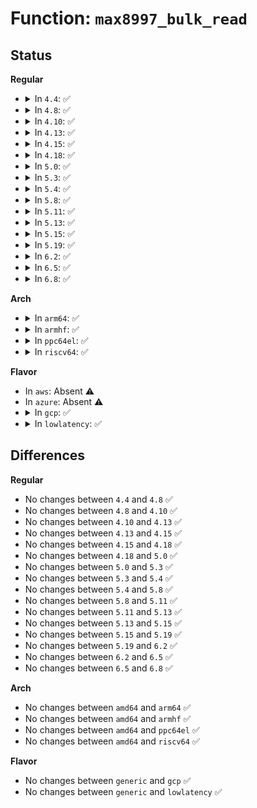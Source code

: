 # Function: <code>max8997_bulk_read</code>

## Status
<b>Regular</b>
<ul>
<li>
<details>
<summary>In <code>4.4</code>: ✅</summary>

```c
int max8997_bulk_read(struct i2c_client *i2c, u8 reg, int count, u8 *buf);
```

**Collision:** Unique Global

**Inline:** No

**Transformation:** False

**Instances:**

```
In drivers/mfd/max8997.c (ffffffff815907a0)
Location: drivers/mfd/max8997.c:78
Inline: False
Direct callers:
  - drivers/mfd/max8997-irq.c:max8997_irq_thread
  - drivers/mfd/max8997-irq.c:max8997_irq_thread
  - drivers/mfd/max8997-irq.c:max8997_irq_thread
```
**Symbols:**

```
ffffffff815907a0-ffffffff81590801: max8997_bulk_read (STB_GLOBAL)
```
</details>
</li>
<li>
<details>
<summary>In <code>4.8</code>: ✅</summary>

```c
int max8997_bulk_read(struct i2c_client *i2c, u8 reg, int count, u8 *buf);
```

**Collision:** Unique Global

**Inline:** No

**Transformation:** False

**Instances:**

```
In drivers/mfd/max8997.c (ffffffff815e55d0)
Location: drivers/mfd/max8997.c:77
Inline: False
Direct callers:
  - drivers/mfd/max8997-irq.c:max8997_irq_thread
  - drivers/mfd/max8997-irq.c:max8997_irq_thread
  - drivers/mfd/max8997-irq.c:max8997_irq_thread
```
**Symbols:**

```
ffffffff815e55d0-ffffffff815e5631: max8997_bulk_read (STB_GLOBAL)
```
</details>
</li>
<li>
<details>
<summary>In <code>4.10</code>: ✅</summary>

```c
int max8997_bulk_read(struct i2c_client *i2c, u8 reg, int count, u8 *buf);
```

**Collision:** Unique Global

**Inline:** No

**Transformation:** False

**Instances:**

```
In drivers/mfd/max8997.c (ffffffff81612480)
Location: drivers/mfd/max8997.c:77
Inline: False
Direct callers:
  - drivers/mfd/max8997-irq.c:max8997_irq_thread
  - drivers/mfd/max8997-irq.c:max8997_irq_thread
  - drivers/mfd/max8997-irq.c:max8997_irq_thread
```
**Symbols:**

```
ffffffff81612480-ffffffff816124e1: max8997_bulk_read (STB_GLOBAL)
```
</details>
</li>
<li>
<details>
<summary>In <code>4.13</code>: ✅</summary>

```c
int max8997_bulk_read(struct i2c_client *i2c, u8 reg, int count, u8 *buf);
```

**Collision:** Unique Global

**Inline:** No

**Transformation:** False

**Instances:**

```
In drivers/mfd/max8997.c (ffffffff81626520)
Location: drivers/mfd/max8997.c:77
Inline: False
Direct callers:
  - drivers/mfd/max8997-irq.c:max8997_irq_thread
  - drivers/mfd/max8997-irq.c:max8997_irq_thread
  - drivers/mfd/max8997-irq.c:max8997_irq_thread
```
**Symbols:**

```
ffffffff81626520-ffffffff81626581: max8997_bulk_read (STB_GLOBAL)
```
</details>
</li>
<li>
<details>
<summary>In <code>4.15</code>: ✅</summary>

```c
int max8997_bulk_read(struct i2c_client *i2c, u8 reg, int count, u8 *buf);
```

**Collision:** Unique Global

**Inline:** No

**Transformation:** False

**Instances:**

```
In drivers/mfd/max8997.c (ffffffff8168edf0)
Location: drivers/mfd/max8997.c:77
Inline: False
Direct callers:
  - drivers/mfd/max8997-irq.c:max8997_irq_thread
  - drivers/mfd/max8997-irq.c:max8997_irq_thread
  - drivers/mfd/max8997-irq.c:max8997_irq_thread
```
**Symbols:**

```
ffffffff8168edf0-ffffffff8168ee51: max8997_bulk_read (STB_GLOBAL)
```
</details>
</li>
<li>
<details>
<summary>In <code>4.18</code>: ✅</summary>

```c
int max8997_bulk_read(struct i2c_client *i2c, u8 reg, int count, u8 *buf);
```

**Collision:** Unique Global

**Inline:** No

**Transformation:** False

**Instances:**

```
In drivers/mfd/max8997.c (ffffffff816caf00)
Location: drivers/mfd/max8997.c:77
Inline: False
Direct callers:
  - drivers/mfd/max8997-irq.c:max8997_irq_thread
  - drivers/mfd/max8997-irq.c:max8997_irq_thread
  - drivers/mfd/max8997-irq.c:max8997_irq_thread
```
**Symbols:**

```
ffffffff816caf00-ffffffff816caf61: max8997_bulk_read (STB_GLOBAL)
```
</details>
</li>
<li>
<details>
<summary>In <code>5.0</code>: ✅</summary>

```c
int max8997_bulk_read(struct i2c_client *i2c, u8 reg, int count, u8 *buf);
```

**Collision:** Unique Global

**Inline:** No

**Transformation:** False

**Instances:**

```
In drivers/mfd/max8997.c (ffffffff816ec480)
Location: drivers/mfd/max8997.c:63
Inline: False
Direct callers:
  - drivers/mfd/max8997-irq.c:max8997_irq_thread
  - drivers/mfd/max8997-irq.c:max8997_irq_thread
  - drivers/mfd/max8997-irq.c:max8997_irq_thread
```
**Symbols:**

```
ffffffff816ec480-ffffffff816ec4e1: max8997_bulk_read (STB_GLOBAL)
```
</details>
</li>
<li>
<details>
<summary>In <code>5.3</code>: ✅</summary>

```c
int max8997_bulk_read(struct i2c_client *i2c, u8 reg, int count, u8 *buf);
```

**Collision:** Unique Global

**Inline:** No

**Transformation:** False

**Instances:**

```
In drivers/mfd/max8997.c (ffffffff81725c20)
Location: drivers/mfd/max8997.c:63
Inline: False
Direct callers:
  - drivers/mfd/max8997-irq.c:max8997_irq_thread
  - drivers/mfd/max8997-irq.c:max8997_irq_thread
  - drivers/mfd/max8997-irq.c:max8997_irq_thread
```
**Symbols:**

```
ffffffff81725c20-ffffffff81725c81: max8997_bulk_read (STB_GLOBAL)
```
</details>
</li>
<li>
<details>
<summary>In <code>5.4</code>: ✅</summary>

```c
int max8997_bulk_read(struct i2c_client *i2c, u8 reg, int count, u8 *buf);
```

**Collision:** Unique Global

**Inline:** No

**Transformation:** False

**Instances:**

```
In drivers/mfd/max8997.c (ffffffff81749ee0)
Location: drivers/mfd/max8997.c:63
Inline: False
Direct callers:
  - drivers/mfd/max8997-irq.c:max8997_irq_thread
  - drivers/mfd/max8997-irq.c:max8997_irq_thread
  - drivers/mfd/max8997-irq.c:max8997_irq_thread
```
**Symbols:**

```
ffffffff81749ee0-ffffffff81749f41: max8997_bulk_read (STB_GLOBAL)
```
</details>
</li>
<li>
<details>
<summary>In <code>5.8</code>: ✅</summary>

```c
int max8997_bulk_read(struct i2c_client *i2c, u8 reg, int count, u8 *buf);
```

**Collision:** Unique Global

**Inline:** No

**Transformation:** False

**Instances:**

```
In drivers/mfd/max8997.c (ffffffff81807cd0)
Location: drivers/mfd/max8997.c:63
Inline: False
Direct callers:
  - drivers/mfd/max8997-irq.c:max8997_irq_thread
  - drivers/mfd/max8997-irq.c:max8997_irq_thread
  - drivers/mfd/max8997-irq.c:max8997_irq_thread
```
**Symbols:**

```
ffffffff81807cd0-ffffffff81807d31: max8997_bulk_read (STB_GLOBAL)
```
</details>
</li>
<li>
<details>
<summary>In <code>5.11</code>: ✅</summary>

```c
int max8997_bulk_read(struct i2c_client *i2c, u8 reg, int count, u8 *buf);
```

**Collision:** Unique Global

**Inline:** No

**Transformation:** False

**Instances:**

```
In drivers/mfd/max8997.c (ffffffff81817c90)
Location: drivers/mfd/max8997.c:63
Inline: False
Direct callers:
  - drivers/mfd/max8997-irq.c:max8997_irq_thread
  - drivers/mfd/max8997-irq.c:max8997_irq_thread
  - drivers/mfd/max8997-irq.c:max8997_irq_thread
```
**Symbols:**

```
ffffffff81817c90-ffffffff81817cf1: max8997_bulk_read (STB_GLOBAL)
```
</details>
</li>
<li>
<details>
<summary>In <code>5.13</code>: ✅</summary>

```c
int max8997_bulk_read(struct i2c_client *i2c, u8 reg, int count, u8 *buf);
```

**Collision:** Unique Global

**Inline:** No

**Transformation:** False

**Instances:**

```
In drivers/mfd/max8997.c (ffffffff817fc0f0)
Location: drivers/mfd/max8997.c:63
Inline: False
Direct callers:
  - drivers/mfd/max8997-irq.c:max8997_irq_thread
  - drivers/mfd/max8997-irq.c:max8997_irq_thread
  - drivers/mfd/max8997-irq.c:max8997_irq_thread
```
**Symbols:**

```
ffffffff817fc0f0-ffffffff817fc14e: max8997_bulk_read (STB_GLOBAL)
```
</details>
</li>
<li>
<details>
<summary>In <code>5.15</code>: ✅</summary>

```c
int max8997_bulk_read(struct i2c_client *i2c, u8 reg, int count, u8 *buf);
```

**Collision:** Unique Global

**Inline:** No

**Transformation:** False

**Instances:**

```
In drivers/mfd/max8997.c (ffffffff818856a0)
Location: drivers/mfd/max8997.c:64
Inline: False
Direct callers:
  - drivers/mfd/max8997-irq.c:max8997_irq_thread
  - drivers/mfd/max8997-irq.c:max8997_irq_thread
  - drivers/mfd/max8997-irq.c:max8997_irq_thread
```
**Symbols:**

```
ffffffff818856a0-ffffffff818856fe: max8997_bulk_read (STB_GLOBAL)
```
</details>
</li>
<li>
<details>
<summary>In <code>5.19</code>: ✅</summary>

```c
int max8997_bulk_read(struct i2c_client *i2c, u8 reg, int count, u8 *buf);
```

**Collision:** Unique Global

**Inline:** No

**Transformation:** False

**Instances:**

```
In drivers/mfd/max8997.c (ffffffff819ce460)
Location: drivers/mfd/max8997.c:64
Inline: False
Direct callers:
  - drivers/mfd/max8997-irq.c:max8997_irq_thread
  - drivers/mfd/max8997-irq.c:max8997_irq_thread
  - drivers/mfd/max8997-irq.c:max8997_irq_thread
```
**Symbols:**

```
ffffffff819ce460-ffffffff819ce4ca: max8997_bulk_read (STB_GLOBAL)
```
</details>
</li>
<li>
<details>
<summary>In <code>6.2</code>: ✅</summary>

```c
int max8997_bulk_read(struct i2c_client *i2c, u8 reg, int count, u8 *buf);
```

**Collision:** Unique Global

**Inline:** No

**Transformation:** False

**Instances:**

```
In drivers/mfd/max8997.c (ffffffff81b470f0)
Location: drivers/mfd/max8997.c:64
Inline: False
Direct callers:
  - drivers/mfd/max8997-irq.c:max8997_irq_thread
  - drivers/mfd/max8997-irq.c:max8997_irq_thread
  - drivers/mfd/max8997-irq.c:max8997_irq_thread
```
**Symbols:**

```
ffffffff81b470f0-ffffffff81b4715a: max8997_bulk_read (STB_GLOBAL)
```
</details>
</li>
<li>
<details>
<summary>In <code>6.5</code>: ✅</summary>

```c
int max8997_bulk_read(struct i2c_client *i2c, u8 reg, int count, u8 *buf);
```

**Collision:** Unique Global

**Inline:** No

**Transformation:** False

**Instances:**

```
In drivers/mfd/max8997.c (ffffffff81b9a4c0)
Location: drivers/mfd/max8997.c:64
Inline: False
Direct callers:
  - drivers/mfd/max8997-irq.c:max8997_irq_thread
  - drivers/mfd/max8997-irq.c:max8997_irq_thread
  - drivers/mfd/max8997-irq.c:max8997_irq_thread
```
**Symbols:**

```
ffffffff81b9a4c0-ffffffff81b9a52a: max8997_bulk_read (STB_GLOBAL)
```
</details>
</li>
<li>
<details>
<summary>In <code>6.8</code>: ✅</summary>

```c
int max8997_bulk_read(struct i2c_client *i2c, u8 reg, int count, u8 *buf);
```

**Collision:** Unique Global

**Inline:** No

**Transformation:** False

**Instances:**

```
In drivers/mfd/max8997.c (ffffffff81bee470)
Location: drivers/mfd/max8997.c:63
Inline: False
Direct callers:
  - drivers/mfd/max8997-irq.c:max8997_irq_thread
  - drivers/mfd/max8997-irq.c:max8997_irq_thread
  - drivers/mfd/max8997-irq.c:max8997_irq_thread
```
**Symbols:**

```
ffffffff81bee470-ffffffff81bee4da: max8997_bulk_read (STB_GLOBAL)
```
</details>
</li>
</ul>
<b>Arch</b>
<ul>
<li>
<details>
<summary>In <code>arm64</code>: ✅</summary>

```c
int max8997_bulk_read(struct i2c_client *i2c, u8 reg, int count, u8 *buf);
```

**Collision:** Unique Global

**Inline:** No

**Transformation:** False

**Instances:**

```
In drivers/mfd/max8997.c (ffff800010947a10)
Location: drivers/mfd/max8997.c:63
Inline: False
Direct callers:
  - drivers/mfd/max8997-irq.c:max8997_irq_thread
  - drivers/mfd/max8997-irq.c:max8997_irq_thread
  - drivers/mfd/max8997-irq.c:max8997_irq_thread
```
**Symbols:**

```
ffff800010947a10-ffff800010947a88: max8997_bulk_read (STB_GLOBAL)
```
</details>
</li>
<li>
<details>
<summary>In <code>armhf</code>: ✅</summary>

```c
int max8997_bulk_read(struct i2c_client *i2c, u8 reg, int count, u8 *buf);
```

**Collision:** Unique Global

**Inline:** No

**Transformation:** False

**Instances:**

```
In drivers/mfd/max8997.c (c0a30c8c)
Location: drivers/mfd/max8997.c:63
Inline: False
Direct callers:
  - drivers/mfd/max8997-irq.c:max8997_irq_thread
  - drivers/mfd/max8997-irq.c:max8997_irq_thread
  - drivers/mfd/max8997-irq.c:max8997_irq_thread
```
**Symbols:**

```
c0a30c8c-c0a30ce8: max8997_bulk_read (STB_GLOBAL)
```
</details>
</li>
<li>
<details>
<summary>In <code>ppc64el</code>: ✅</summary>

```c
int max8997_bulk_read(struct i2c_client *i2c, u8 reg, int count, u8 *buf);
```

**Collision:** Unique Global

**Inline:** No

**Transformation:** False

**Instances:**

```
In drivers/mfd/max8997.c (c0000000009f2830)
Location: drivers/mfd/max8997.c:63
Inline: False
Direct callers:
  - drivers/mfd/max8997-irq.c:max8997_irq_thread
  - drivers/mfd/max8997-irq.c:max8997_irq_thread
  - drivers/mfd/max8997-irq.c:max8997_irq_thread
```
**Symbols:**

```
c0000000009f2830-c0000000009f28d0: max8997_bulk_read (STB_GLOBAL)
```
</details>
</li>
<li>
<details>
<summary>In <code>riscv64</code>: ✅</summary>

```c
int max8997_bulk_read(struct i2c_client *i2c, u8 reg, int count, u8 *buf);
```

**Collision:** Unique Global

**Inline:** No

**Transformation:** False

**Instances:**

```
In drivers/mfd/max8997.c (ffffffe0005b9b0c)
Location: drivers/mfd/max8997.c:63
Inline: False
Direct callers:
  - drivers/mfd/max8997-irq.c:max8997_irq_thread
  - drivers/mfd/max8997-irq.c:max8997_irq_thread
  - drivers/mfd/max8997-irq.c:max8997_irq_thread
```
**Symbols:**

```
ffffffe0005b9b0c-ffffffe0005b9b7e: max8997_bulk_read (STB_GLOBAL)
```
</details>
</li>
</ul>
<b>Flavor</b>
<ul>
<li>
In <code>aws</code>: Absent ⚠️
</li>
<li>
In <code>azure</code>: Absent ⚠️
</li>
<li>
<details>
<summary>In <code>gcp</code>: ✅</summary>

```c
int max8997_bulk_read(struct i2c_client *i2c, u8 reg, int count, u8 *buf);
```

**Collision:** Unique Global

**Inline:** No

**Transformation:** False

**Instances:**

```
In drivers/mfd/max8997.c (ffffffff8173d3a0)
Location: drivers/mfd/max8997.c:63
Inline: False
Direct callers:
  - drivers/mfd/max8997-irq.c:max8997_irq_thread
  - drivers/mfd/max8997-irq.c:max8997_irq_thread
  - drivers/mfd/max8997-irq.c:max8997_irq_thread
```
**Symbols:**

```
ffffffff8173d3a0-ffffffff8173d401: max8997_bulk_read (STB_GLOBAL)
```
</details>
</li>
<li>
<details>
<summary>In <code>lowlatency</code>: ✅</summary>

```c
int max8997_bulk_read(struct i2c_client *i2c, u8 reg, int count, u8 *buf);
```

**Collision:** Unique Global

**Inline:** No

**Transformation:** False

**Instances:**

```
In drivers/mfd/max8997.c (ffffffff817587e0)
Location: drivers/mfd/max8997.c:63
Inline: False
Direct callers:
  - drivers/mfd/max8997-irq.c:max8997_irq_thread
  - drivers/mfd/max8997-irq.c:max8997_irq_thread
  - drivers/mfd/max8997-irq.c:max8997_irq_thread
```
**Symbols:**

```
ffffffff817587e0-ffffffff81758841: max8997_bulk_read (STB_GLOBAL)
```
</details>
</li>
</ul>

## Differences
<b>Regular</b>
<ul>
<li>
No changes between <code>4.4</code> and <code>4.8</code> ✅
</li>
<li>
No changes between <code>4.8</code> and <code>4.10</code> ✅
</li>
<li>
No changes between <code>4.10</code> and <code>4.13</code> ✅
</li>
<li>
No changes between <code>4.13</code> and <code>4.15</code> ✅
</li>
<li>
No changes between <code>4.15</code> and <code>4.18</code> ✅
</li>
<li>
No changes between <code>4.18</code> and <code>5.0</code> ✅
</li>
<li>
No changes between <code>5.0</code> and <code>5.3</code> ✅
</li>
<li>
No changes between <code>5.3</code> and <code>5.4</code> ✅
</li>
<li>
No changes between <code>5.4</code> and <code>5.8</code> ✅
</li>
<li>
No changes between <code>5.8</code> and <code>5.11</code> ✅
</li>
<li>
No changes between <code>5.11</code> and <code>5.13</code> ✅
</li>
<li>
No changes between <code>5.13</code> and <code>5.15</code> ✅
</li>
<li>
No changes between <code>5.15</code> and <code>5.19</code> ✅
</li>
<li>
No changes between <code>5.19</code> and <code>6.2</code> ✅
</li>
<li>
No changes between <code>6.2</code> and <code>6.5</code> ✅
</li>
<li>
No changes between <code>6.5</code> and <code>6.8</code> ✅
</li>
</ul>
<b>Arch</b>
<ul>
<li>
No changes between <code>amd64</code> and <code>arm64</code> ✅
</li>
<li>
No changes between <code>amd64</code> and <code>armhf</code> ✅
</li>
<li>
No changes between <code>amd64</code> and <code>ppc64el</code> ✅
</li>
<li>
No changes between <code>amd64</code> and <code>riscv64</code> ✅
</li>
</ul>
<b>Flavor</b>
<ul>
<li>
No changes between <code>generic</code> and <code>gcp</code> ✅
</li>
<li>
No changes between <code>generic</code> and <code>lowlatency</code> ✅
</li>
</ul>
